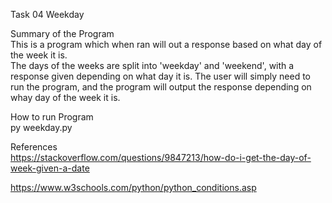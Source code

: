 Task 04 Weekday 

Summary of the Program\
This is a program which when ran will out a response based on what day of the week it is.\
The days of the weeks are split into 'weekday' and 'weekend', with a response given depending on what day it is. 
The user will simply need to run the program, and the program will output the response depending on whay day of the week it is. 

How to run Program\
py weekday.py 

References\
https://stackoverflow.com/questions/9847213/how-do-i-get-the-day-of-week-given-a-date

https://www.w3schools.com/python/python_conditions.asp

